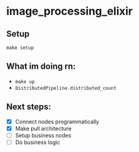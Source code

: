 # image_processing_elixir

## Setup

`make setup`

## What im doing rn:

- `make up`
- `DistributedPipeline.distributed_count`

## Next steps:

- [x] Connect nodes programmatically
- [x] Make pull architecture
- [ ] Setup business nodes
- [ ] Do business logic
